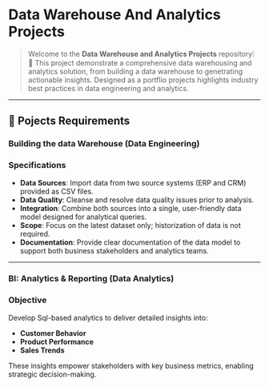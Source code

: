 # Data Warehouse And Analytics Projects
> Welcome to the **Data Warehouse and Analytics Projects** repository:grey_exclamation: :rocket:
> This project demonstrate a comprehensive data warehousing and analytics solution, from building a data warehouse to genetrating actionable insights. Designed as a portflio projects
> highlights industry best practices in data engineering and analytics.

---

## :rocket: Pojects Requirements
### Building the data Warehouse (Data Engineering)

### Specifications
- **Data Sources**: Import data from two source systems (ERP and CRM) provided as CSV files.
- **Data Quality**:  Cleanse and resolve data quality issues prior to analysis.
- **Integration**: Combine both sources into a single, user-friendly data model designed for analytical queries.
- **Scope**: Focus on the latest dataset only; historization of data is not required.
- **Documentation**: Provide clear documentation of the data model to support both business stakeholders and analytics teams.

---

### BI: Analytics & Reporting (Data Analytics)

### Objective
Develop Sql-based analytics to deliver detailed insights into:
- **Customer Behavior**
- **Product Performance**
- **Sales Trends**

These insights empower stakeholders with key business metrics, enabling strategic decision-making.

